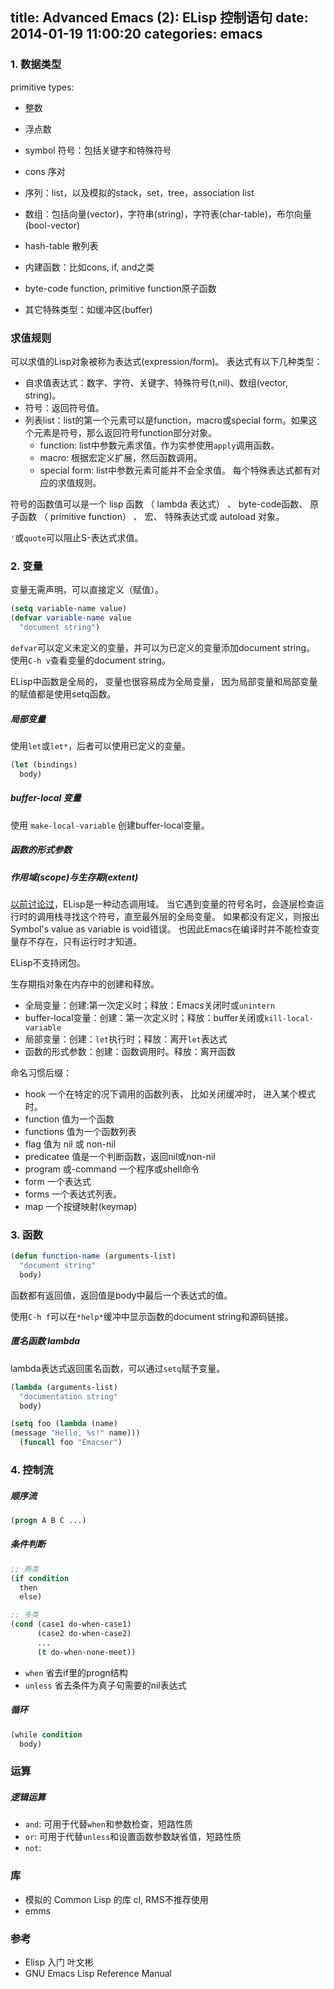 title: Advanced Emacs (2): ELisp 控制语句
date: 2014-01-19 11:00:20
categories: emacs
---

### 1. 数据类型

primitive types:

- 整数
- 浮点数
- symbol 符号：包括关键字和特殊符号

- cons 序对
- 序列：list，以及模拟的stack，set，tree，association list
- 数组：包括向量(vector)，字符串(string)，字符表(char-table)，布尔向量(bool-vector)
- hash-table 散列表

- 内建函数：比如cons, if, and之类
- byte-code function, primitive function原子函数
- 其它特殊类型：如缓冲区(buffer)

### 求值规则

可以求值的Lisp对象被称为表达式(expression/form)。
表达式有以下几种类型：

- 自求值表达式：数字、字符、关键字、特殊符号(t,nil)、数组(vector, string)。
- 符号：返回符号值。
- 列表list：list的第一个元素可以是function，macro或special form。如果这个元素是符号，那么返回符号function部分对象。
  - function: list中参数元素求值，作为实参使用`apply`调用函数。
  - macro: 根据宏定义扩展，然后函数调用。
  - special form:  list中参数元素可能并不会全求值。 每个特殊表达式都有对应的求值规则。

符号的函数值可以是一个 lisp 函数 （ lambda 表达式） 、 byte-code函数、 原子函数 （ primitive function） 、 宏、 特殊表达式或 autoload 对象。

`'`或`quote`可以阻止S-表达式求值。


### 2. 变量


变量无需声明，可以直接定义（赋值）。

``` lisp
(setq variable-name value)
(defvar variable-name value
  "document string")
```

`defvar`可以定义未定义的变量，并可以为已定义的变量添加document string。
使用`C-h v`查看变量的document string。

ELisp中函数是全局的， 变量也很容易成为全局变量，
因为局部变量和局部变量的赋值都是使用setq函数。

##### 局部变量

使用`let`或`let*`，后者可以使用已定义的变量。

``` lisp
(let (bindings)
  body)
```

##### buffer-local 变量

使用 `make-local-variable` 创建buffer-local变量。

##### 函数的形式参数

##### 作用域(scope)与生存期(extent)

[以前讨论过](http://findfunaax.com/notes/file/126)，ELisp是一种动态调用域。
当它遇到变量的符号名时，会逐层检查运行时的调用栈寻找这个符号，直至最外层的全局变量。
如果都没有定义，则报出Symbol's value as variable is void错误。
也因此Emacs在编译时并不能检查变量存不存在，只有运行时才知道。

ELisp不支持闭包。

生存期指对象在内存中的创建和释放。

- 全局变量：创建:第一次定义时；释放：Emacs关闭时或`unintern`
- buffer-local变量：创建：第一次定义时；释放：buffer关闭或`kill-local-variable`
- 局部变量：创建：`let`执行时；释放：离开`let`表达式
- 函数的形式参数：创建：函数调用时。释放：离开函数


命名习惯后缀：

- hook 一个在特定的况下调用的函数列表， 比如关闭缓冲时， 进入某个模式时。
- function 值为一个函数
- functions 值为一个函数列表
- flag 值为 nil 或 non-nil
- predicatee 值是一个判断函数，返回nil或non-nil
- program 或-command 一个程序或shell命令
- form 一个表达式
- forms 一个表达式列表。
- map 一个按键映射(keymap)



### 3. 函数

``` lisp
(defun function-name (arguments-list)
  "document string"
  body)
```

函数都有返回值，返回值是body中最后一个表达式的值。

使用`C-h f`可以在`*help*`缓冲中显示函数的document string和源码链接。

##### 匿名函数 lambda

lambda表达式返回匿名函数，可以通过`setq`赋予变量。

``` lisp
(lambda (arguments-list)
  "documentation string"
  body)
```

``` lisp
(setq foo (lambda (name)
(message "Hello, %s!" name)))
  (funcall foo "Emacser")
```

### 4. 控制流

##### 顺序流

``` lisp
(progn A B C ...)
```

##### 条件判断

``` lisp
;; 两类
(if condition
  then
  else)

;; 多类
(cond (case1 do-when-case1)
      (case2 do-when-case2)
      ...
      (t do-when-none-meet))
```

- `when` 省去if里的progn结构
- `unless` 省去条件为真子句需要的nil表达式

##### 循环

``` lisp
(while condition
  body)
```

### 运算

##### 逻辑运算

- `and`: 可用于代替`when`和参数检查，短路性质
- `or`: 可用于代替`unless`和设置函数参数缺省值，短路性质
- `not`: 


### 库

- 模拟的 Common Lisp 的库 cl, RMS不推荐使用
- emms



### 参考

- Elisp 入门 叶文彬 
- GNU Emacs Lisp Reference Manual
